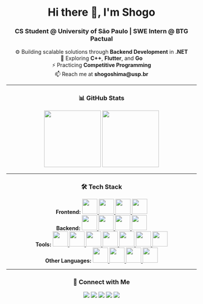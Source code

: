 <!---
shogoshima/shogoshima is a ✨ special ✨ repository because its `README.md` (this file) appears on your GitHub profile.
-->

<h1 align="center">Hi there 👋, I'm Shogo</h1>
<h3 align="center">CS Student @ University of São Paulo | SWE Intern @ BTG Pactual</h3>

<p align="center">
  ⚙️ Building scalable solutions through <b>Backend Development</b> in <b>.NET</b><br>
  🌱 Exploring <b>C++</b>, <b>Flutter</b>, and <b>Go</b> <br>
  ⚡ Practicing <b>Competitive Programming</b> <br>
  📫 Reach me at <b>shogoshima@usp.br</b>
</p>

---

<h3 align="center">📊 GitHub Stats</h3>
<p align="center">
  <img src="https://github-readme-stats.vercel.app/api?username=shogoshima&show_icons=true&theme=dracula&count_private=true" height="150"/>
  <img src="https://github-readme-stats.vercel.app/api/top-langs?username=shogoshima&layout=compact&langs_count=6&theme=dracula" height="150"/>
</p>

---

<h3 align="center">🛠 Tech Stack</h3>
<p align="center">
  <b>Frontend:</b>
  <a href="https://developer.mozilla.org/en-US/docs/Web/HTML" target="_blank">
    <img src="https://cdn.jsdelivr.net/gh/devicons/devicon/icons/html5/html5-original.svg" width="40"/>
  </a>
  <a href="https://developer.mozilla.org/en-US/docs/Web/CSS" target="_blank">
    <img src="https://cdn.jsdelivr.net/gh/devicons/devicon/icons/css3/css3-original.svg" width="40"/>
  </a>
  <a href="https://react.dev/" target="_blank">
    <img src="https://cdn.jsdelivr.net/gh/devicons/devicon/icons/react/react-original.svg" width="40"/>
  </a>
  <a href="https://flutter.dev/" target="_blank">
    <img src="https://cdn.jsdelivr.net/gh/devicons/devicon/icons/flutter/flutter-original.svg" width="40"/>
  </a>

  <br>
  <b>Backend:</b>
  <a href="https://nodejs.org/" target="_blank">
    <img src="https://cdn.jsdelivr.net/gh/devicons/devicon/icons/nodejs/nodejs-original.svg" width="40"/>
  </a>
  <a href="https://expressjs.com/" target="_blank">
    <img src="https://cdn.jsdelivr.net/gh/devicons/devicon/icons/express/express-original.svg" width="40"/>
  </a>
  <a href="https://go.dev/" target="_blank">
    <img src="https://cdn.jsdelivr.net/gh/devicons/devicon/icons/go/go-original.svg" width="40"/>
  </a>
  <a href="https://dotnet.microsoft.com/" target="_blank"> 
    <img src="https://cdn.jsdelivr.net/gh/devicons/devicon/icons/dotnetcore/dotnetcore-original.svg" width="40"/> 
  </a>

  <br>
  <b>Tools:</b>
  <a href="https://git-scm.com/" target="_blank">
    <img src="https://cdn.jsdelivr.net/gh/devicons/devicon/icons/git/git-original.svg" width="40"/>
  </a>
  <a href="https://www.docker.com/" target="_blank">
    <img src="https://cdn.jsdelivr.net/gh/devicons/devicon/icons/docker/docker-original.svg" width="40"/>
  </a>
  <a href="https://www.postgresql.org/" target="_blank">
    <img src="https://cdn.jsdelivr.net/gh/devicons/devicon/icons/postgresql/postgresql-original.svg" width="40"/>
  </a>
  <a href="https://www.postman.com/" target="_blank">
    <img src="https://cdn.jsdelivr.net/gh/devicons/devicon/icons/postman/postman-original.svg" width="40"/>
  </a>
  <a href="https://nginx.org/" target="_blank">
    <img src="https://cdn.jsdelivr.net/gh/devicons/devicon/icons/nginx/nginx-original.svg" width="40"/>
  </a>
  <a href="https://docs.aws.amazon.com/" target="_blank">
    <img src="https://cdn.jsdelivr.net/gh/devicons/devicon/icons/amazonwebservices/amazonwebservices-original-wordmark.svg" width="40"/>
  </a>
  <a href="https://firebase.google.com/" target="_blank">
    <img src="https://cdn.jsdelivr.net/gh/devicons/devicon/icons/firebase/firebase-original.svg" width="40"/>
  </a>

  <br>
  <b>Other Languages:</b>
  <a href="https://www.python.org/" target="_blank">
    <img src="https://cdn.jsdelivr.net/gh/devicons/devicon/icons/python/python-original.svg" width="40"/>
  </a>
  <a href="https://isocpp.org/" target="_blank">
    <img src="https://cdn.jsdelivr.net/gh/devicons/devicon/icons/cplusplus/cplusplus-original.svg" width="40"/>
  </a>
  <a href="https://en.cppreference.com/w/c" target="_blank">
    <img src="https://cdn.jsdelivr.net/gh/devicons/devicon/icons/c/c-original.svg" width="40"/>
  </a>
  <a href="https://dotnet.microsoft.com/languages/csharp" target="_blank"> 
    <img src="https://cdn.jsdelivr.net/gh/devicons/devicon/icons/csharp/csharp-original.svg" width="40"/> 
  </a>
</p>

---

<h3 align="center">🤝 Connect with Me</h3>
<p align="center">
  <a href="https://instagram.com/shima_shogo"><img src="https://img.shields.io/badge/Instagram-E4405F?style=for-the-badge&logo=instagram&logoColor=white"/></a>
  <a href="https://codeforces.com/profile/sshogo"><img src="https://img.shields.io/badge/Codeforces-445f9d?style=for-the-badge&logo=codeforces&logoColor=white"/></a>
  <a href="https://discordapp.com/users/shogoshima"><img src="https://img.shields.io/badge/Discord-7289DA?style=for-the-badge&logo=discord&logoColor=white"/></a>
  <a href="mailto:shogoshima@usp.br"><img src="https://img.shields.io/badge/Gmail-D14836?style=for-the-badge&logo=gmail&logoColor=white"/></a>
  <a href="https://br.linkedin.com/in/shogo-shima-36022a212"><img src="https://img.shields.io/badge/LinkedIn-0077B5?style=for-the-badge&logo=linkedin&logoColor=white"/></a>
</p>
